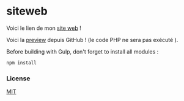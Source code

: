 # siteweb
Voici le lien de mon [site web](http://nabilghedjati.com) !

Voici la [preview](https://htmlpreview.github.io/?https://github.com/nabil-g/siteweb/blob/master/src/index.php) depuis GitHub !
(le code PHP ne sera pas exécuté ).


Before building with Gulp, don't forget to install all modules :

```sh
npm install
```

### License

[MIT](https://github.com/nabil-g/siteweb/blob/master/LICENSE.md)
